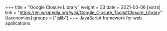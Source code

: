 +++
title = "Google Closure Library"
weight = 33
date = 2021-03-06
[extra]
link = "https://en.wikipedia.org/wiki/Google_Closure_Tools#Closure_Library"
[taxonomies]
groups = ["jslib"]
+++
JavaScript framework for web applications

